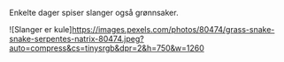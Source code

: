 Enkelte dager spiser slanger også grønnsaker. 

![Slanger er kule]https://images.pexels.com/photos/80474/grass-snake-snake-serpentes-natrix-80474.jpeg?auto=compress&cs=tinysrgb&dpr=2&h=750&w=1260
